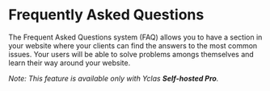 # Frequently Asked Questions

The Frequent Asked Questions system (FAQ) allows you to have a section in your website where  your clients can find the answers to the most common issues. Your users will be able to solve problems amongs themselves and learn their way around your website.

*Note: This feature is available only with Yclas **Self-hosted Pro**.*
